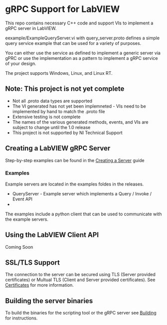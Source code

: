 # gRPC Support for LabVIEW

This repo contains necessary C++ code and support VIs to implement a gRPC server in LabVIEW.

eexample/ExampleQueryServer.vi with query_server.proto defines a simple query service example that can be used for a variety of purposes.  

You can either use the service as defined to implement a generic server via gPRC or use the implementation
as a pattern to implement a gRPC service of your design.

The project supports Windows, Linux, and Linux RT.

## Note: This project is not yet complete
* Not all .proto data types are supported
* The VI generated has not yet been implemneted - VIs need to be implemented by hand to match the .proto file
* Extensive testing is not complete
* The names of the various generated methods, events, and VIs are subject to change until the 1.0 release
* This project is not supported by NI Technical Support

## Creating a LabVIEW gRPC Server

Step-by-step examples can be found in the [Creating a Server](docs/ServerCreation.md) guide

### Examples

Example servers are located in the examples foldes in the releases.
* QueryServer - Example server which implements a Query / Invoke / Event API
* 

The examples include a python client that can be used to communicate with the example servers.

## Using the LabVIEW Client API

Coming Soon

## SSL/TLS Support

The connection to the server can be secured using TLS (Server provided certificates) or Multual TLS (Client and Server provided certificates).
See [Certificates](docs/Certificates.md) for more information.

## Building the server binaries
To build the binaries for the scripting tool or the gRPC server see [Building](docs/Building.md) for instructions.

